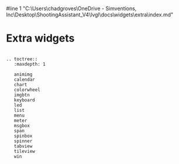 #line 1 "C:\\Users\\chadgroves\\OneDrive - Simventions, Inc\\Desktop\\ShootingAssistant_V4\\lvgl\\docs\\widgets\\extra\\index.md"
# Extra widgets

```eval_rst

.. toctree::
   :maxdepth: 1

   animimg
   calendar
   chart
   colorwheel
   imgbtn
   keyboard
   led
   list
   menu
   meter
   msgbox
   span
   spinbox
   spinner
   tabview
   tileview
   win
```


